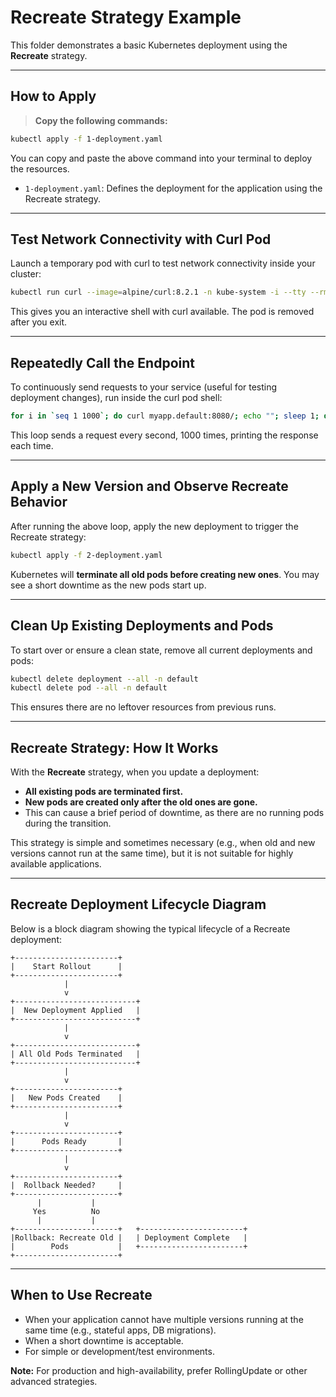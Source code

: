 # Recreate Strategy Example

This folder demonstrates a basic Kubernetes deployment using the **Recreate** strategy.

---

## How to Apply

> **Copy the following commands:**

```sh {copy}
kubectl apply -f 1-deployment.yaml
```

You can copy and paste the above command into your terminal to deploy the resources.

- `1-deployment.yaml`: Defines the deployment for the application using the Recreate strategy.

---

## Test Network Connectivity with Curl Pod

Launch a temporary pod with curl to test network connectivity inside your cluster:

```sh {copy}
kubectl run curl --image=alpine/curl:8.2.1 -n kube-system -i --tty --rm -- sh
```

This gives you an interactive shell with curl available. The pod is removed after you exit.

---

## Repeatedly Call the Endpoint

To continuously send requests to your service (useful for testing deployment changes), run inside the curl pod shell:

```sh {copy}
for i in `seq 1 1000`; do curl myapp.default:8080/; echo ""; sleep 1; done
```

This loop sends a request every second, 1000 times, printing the response each time.

---

## Apply a New Version and Observe Recreate Behavior

After running the above loop, apply the new deployment to trigger the Recreate strategy:

```sh {copy}
kubectl apply -f 2-deployment.yaml
```

Kubernetes will **terminate all old pods before creating new ones**. You may see a short downtime as the new pods start up.

---

## Clean Up Existing Deployments and Pods

To start over or ensure a clean state, remove all current deployments and pods:

```sh {copy}
kubectl delete deployment --all -n default
kubectl delete pod --all -n default
```

This ensures there are no leftover resources from previous runs.

---

## Recreate Strategy: How It Works

With the **Recreate** strategy, when you update a deployment:
- **All existing pods are terminated first.**
- **New pods are created only after the old ones are gone.**
- This can cause a brief period of downtime, as there are no running pods during the transition.

This strategy is simple and sometimes necessary (e.g., when old and new versions cannot run at the same time), but it is not suitable for highly available applications.

---

## Recreate Deployment Lifecycle Diagram

Below is a block diagram showing the typical lifecycle of a Recreate deployment:

```
+-----------------------+
|    Start Rollout      |
+-----------------------+
            |
            v
+---------------------------+
|  New Deployment Applied   |
+---------------------------+
            |
            v
+---------------------------+
| All Old Pods Terminated   |
+---------------------------+
            |
            v
+-----------------------+
|   New Pods Created    |
+-----------------------+
            |
            v
+-----------------------+
|      Pods Ready       |
+-----------------------+
            |
            v
+-----------------------+
|  Rollback Needed?     |
+-----------------------+
      |           |
     Yes          No
      |           |
+-----------------------+   +-----------------------+
|Rollback: Recreate Old |   | Deployment Complete   |
|        Pods           |   +-----------------------+
+-----------------------+
```

---

## When to Use Recreate

- When your application cannot have multiple versions running at the same time (e.g., stateful apps, DB migrations).
- When a short downtime is acceptable.
- For simple or development/test environments.

**Note:** For production and high-availability, prefer RollingUpdate or other advanced strategies. 